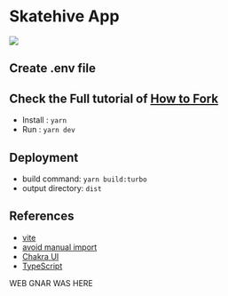 # Skatehive App

![](https://gifdb.com/images/high/pepe-frog-meme-reading-text-nervous-sweat-3m7pw9rg9d3fyf5f.gif)

## Create .env file 


## Check the Full tutorial of [How to Fork](https://docs.skatehive.app/docs/tutorial-extras/fork-skatehive)

- Install : `yarn`
- Run : `yarn dev`


## Deployment


- build command: `yarn build:turbo`
- output directory: `dist`



## References

- [vite](https://vitejs.dev)
- [avoid manual import](https://vitejs.dev/guide/features.html#jsx)
- [Chakra UI](https://chakra-ui.com/)
- [TypeScript](https://www.typescriptlang.org)


WEB GNAR WAS HERE 